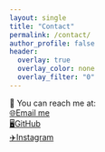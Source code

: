 ```yaml
---
layout: single
title: "Contact"
permalink: /contact/
author_profile: false
header:
  overlay: true
  overlay_color: none
  overlay_filter: "0"
---
```


📮 You can reach me at:  
[🌐Email me](mailto:youtzor128@gmail.com)  
[🖥️GitHub](https://github.com/bananafu)  
[✈️Instagram](https://instagram.com/fu_asteroid03)
